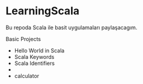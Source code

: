 # LearningScala


Bu repoda Scala ile basit uygulamaları paylaşacagım.

Basic Projects
- Hello World in Scala
- Scala Keywords
- Scala Identifiers
- 
- calculator

